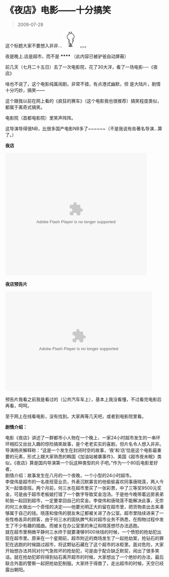 # 《夜店》电影——十分搞笑 

> 2009-07-28

<div class="pcs-article-content_ptkaiapt4bxy_baiduscarticle" id="detailArticleContent_ptkaiapt4bxy_baiduscarticle">
 <p>
  这个标题大家不要想入非非...
  <img src="images/1aefd7410e33df65f50ccc2c117f0cb0.jpg"/>
  。。。
 </p>
 <p>
  夜是晚上.店是超市，而不是
  <strong>
   ****
  </strong>
  （此内容已被驴爸自动屏蔽）
 </p>
 <p>
  前几天（七月二十五日）去了一次电影院，花了30大洋，看了一场电影---《夜店》
 </p>
 <p>
  啥也不说了，这个电影纯属闹剧，非常不错，有点港式幽默，但 是大陆片，剧情十分巧妙，搞笑——
 </p>
 <p>
  这个跟我以前在网上看的《疯狂的赛车》（这个电影我也很推荐）搞笑程度类似，都属于离奇式搞笑。
 </p>
 <p>
  电影院（首都电影院）里笑声阵阵。
 </p>
 <p>
  这导演导得很NB，比很多国产电影NB多了~~~~~~（不是我说有些著名导演...算了。）
 </p>
 <p>
 </p>
 <p>
  <strong>
   夜店
  </strong>
 </p>
 <p>
  <strong>
   <embed allowscriptaccess="never" height="390" loop="false" menu="false" play="true" pluginspage="http://www.macromedia.com/go/getflashplayer" src="http://player.youku.com/player.php/sid/XMTEwMzg3MDI0/v.swf" style="width: 450px; height: 390px;" type="application/x-shockwave-flash" width="450" wmode="transparent">
   </embed>
  </strong>
 </p>
 <p>
  <strong>
   夜店预告片
  </strong>
 </p>
 <p>
  <embed allowscriptaccess="never" height="316" loop="false" menu="false" play="true" pluginspage="http://www.macromedia.com/go/getflashplayer" src="http://player.youku.com/player.php/sid/XMTA2OTMyOTQ0/v.swf" style="width: 467px; height: 316px;" type="application/x-shockwave-flash" width="467" wmode="transparent">
  </embed>
 </p>
 <p>
  预告片我看之前我是看过的（公共汽车车上），基本上我没看懂，不过看完电影后再看，呵呵。
 </p>
 <p>
  至于网上在线看电影，没有找到。大家再等几天吧，或者到电影院里看。
 </p>
 <p>
  <strong>
   剧情介绍：
  </strong>
 </p>
 <p>
  电影《夜店》讲述了一群都市小人物在一个晚上、一家24小时超市发生的一串环环相扣又丝丝入趣的惊险搞笑故事，是个老老实实的喜剧，但片名令人想入非非。导演杨庆解释称：“这是一个发生在封闭时空的故事，‘夜’和‘店’恰是这个电影最重要的元素，形式上跟大家熟悉的韩国《加油站被袭事件》、美国《超市夜未眠》类似，《夜店》算是国内导演第一个玩这种类型的片子吧。”作为一个80后电影爱好者，
  <br/>
  剧情介绍：故事发生在八月的一个夜晚，一个小型的24小时超市。
  <br/>
  李俊伟是超市的一名夜班营业员，外表沉默寡言的他偷偷喜欢同事唐晓莲，两人今天一起值夜班。两个月前，何三水在超市里买了一张彩票，中了三等奖9500元奖金，可是由于超市老板娘打错了一个数字导致奖金泡汤。于是他今晚带着远房表弟轮胎一起回到超市，一定要拿回自己的奖金。李俊伟和唐晓莲不能解决此事，无奈的何三水做出一个奇怪的决定——他要光明正大的留在超市里，把货物卖出去来凑够属于自己的钱。晓莲和俊伟的朋友朱辽都被关进了办公室。超市里陆续进来了一些性格各异的顾客，由于何三水的固执脾气和对超市业务不熟悉，在购物过程中发生了不少有趣的插曲。而被关在办公室里的朱辽和晓莲想尽办法逃跑。
  <br/>
  就在超市里稍微平静何三水终于就要凑够9500块钱的时候，一个愤怒的抢劫犯出现在超市里。原来在一个星期前，超市附近的商场发生了一起抢劫案，抢钻石的罪犯在逃跑的时候路过超市，将这颗钻石藏在了这个超市的冰柜里。面对危险，大家开始想办法共同对付气急败坏的抢劫犯，可是由于配合缺乏默契，闹出了很多笑话。就在抢劫犯即将得到钻石离开超市的时候，大家想出了一个绝妙的办法，最后联合外面的警察一起把抢劫犯制服。大家终于得救了，走出超市的时候，天空已经露出朝阳。
 </p>
</div>


